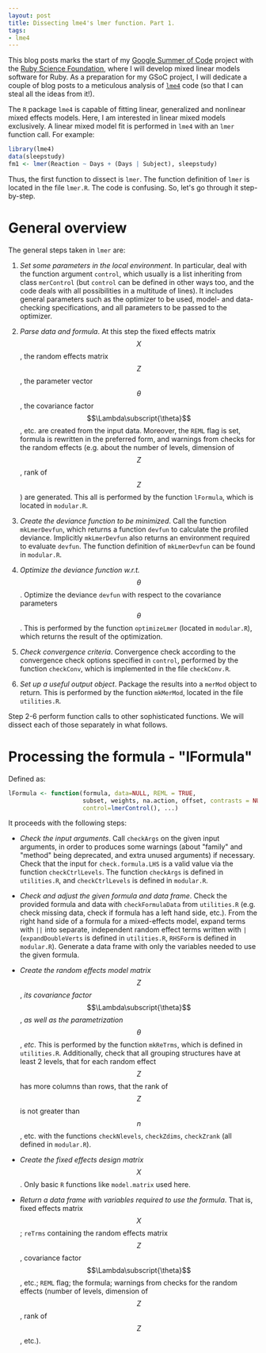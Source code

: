 ```yaml
---
layout: post
title: Dissecting lme4's lmer function. Part 1.
tags:
- lme4
---
```


This blog posts marks the start of my [Google Summer of Code](https://www.google-melange.com/gsoc/homepage/google/gsoc2015) project with the [Ruby Science Foundation](http://sciruby.com), where I will develop mixed linear models software for Ruby. As a preparation for my GSoC project, I will dedicate a couple of blog posts to a meticulous analysis of [`lme4`](https://github.com/lme4/lme4.git) code (so that I can steal all the ideas from it!).

The `R` package `lme4` is capable of fitting linear, generalized and nonlinear mixed effects models. Here, I am interested in linear mixed models exclusively. A linear mixed model fit is performed in `lme4` with an `lmer` function call. For example:

```R
library(lme4)
data(sleepstudy)
fm1 <- lmer(Reaction ~ Days + (Days | Subject), sleepstudy)
```

Thus, the first function to dissect is `lmer`.
The function definition of `lmer` is located in the file `lmer.R`.
The code is confusing. So, let's go through it step-by-step.

# General overview

The general steps taken in `lmer` are:

1. *Set some parameters in the local environment*. In particular, deal with the function argument `control`, which usually is a list inheriting from class `merControl` (but `control` can be defined in other ways too, and the code deals with all possibilities in a multitude of lines). It includes general parameters such as the optimizer to be used, model- and data-checking specifications, and all parameters to be passed to the optimizer.

2. *Parse data and formula*. At this step the fixed effects matrix $$X$$, the random effects matrix $$Z$$, the parameter vector $$\theta$$, the covariance factor $$\Lambda\subscript{\theta}$$, etc. are created from the input data. Moreover, the `REML` flag is set, formula is rewritten in the preferred form, and warnings from checks for the random effects (e.g. about the number of levels, dimension of $$Z$$, rank of $$Z$$) are generated. This all is performed by the function `lFormula`, which is located in `modular.R`.

3. *Create the deviance function to be minimized*. Call the function `mkLmerDevfun`, which returns a function `devfun` to calculate the profiled deviance. Implicitly `mkLmerDevfun` also returns an environment required to evaluate `devfun`. The function definition of `mkLmerDevfun` can be found in `modular.R`.

4. *Optimize the deviance function w.r.t.* $$\theta$$. Optimize the deviance `devfun` with respect to the covariance parameters $$\theta$$. This is performed by the function `optimizeLmer` (located in `modular.R`), which returns the result of the optimization.

5. *Check convergence criteria*. Convergence check according to the convergence check options specified in `control`, performed by the function `checkConv`, which is implemented in the file `checkConv.R`.

6. *Set up a useful output object*. Package the results into a `merMod` object to return. This is performed by the function `mkMerMod`, located in the file `utilities.R`.

Step 2-6 perform function calls to other sophisticated functions. We will dissect each of those separately in what follows.

# Processing the formula - "lFormula"

Defined as:

```R
lFormula <- function(formula, data=NULL, REML = TRUE,
                     subset, weights, na.action, offset, contrasts = NULL,
                     control=lmerControl(), ...)
```

It proceeds with the following steps:

* *Check the input arguments*. Call `checkArgs` on the given input arguments, in order to produces some warnings (about "family" and "method" being deprecated, and extra unused arguments) if necessary. Check that the input for `check.formula.LHS` is a valid value via the function `checkCtrlLevels`. The function `checkArgs` is defined in `utilities.R`, and `checkCtrlLevels` is defined in `modular.R`.

* *Check and adjust the given formula and data frame*. Check the provided formula and data with `checkFormulaData` from `utilities.R` (e.g. check missing data, check if formula has a left hand side, etc.). From the right hand side of a formula for a mixed-effects model, expand terms with `||` into separate, independent random effect terms written with `|` (`expandDoubleVerts` is defined in `utilities.R`, `RHSForm` is defined in `modular.R`). Generate a data frame with only the variables needed to use the given formula.

* *Create the random effects model matrix* $$Z$$, *its covariance factor* $$\Lambda\subscript{\theta}$$, *as well as the parametrization* $$\theta$$, *etc*. This is performed by the function `mkReTrms`, which is defined in `utilities.R`. Additionally, check that all grouping structures have at least 2 levels, that for each random effect $$Z$$ has more columns than rows, that the rank of $$Z$$ is not greater than $$n$$, etc. with the functions `checkNlevels`, `checkZdims`, `checkZrank` (all defined in `modular.R`). 

* *Create the fixed effects design matrix* $$X$$. Only basic `R` functions like `model.matrix` used here.

* *Return a data frame with variables required to use the formula*. That is, fixed effects matrix $$X$$; `reTrms` containing the random effects matrix $$Z$$, covariance factor $$\Lambda\subscript{\theta}$$, etc.; `REML` flag; the formula; warnings from checks for the random effects (number of levels, dimension of $$Z$$, rank of $$Z$$, etc.). 

